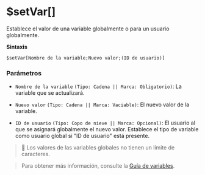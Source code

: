 # $setVar[]

Establece el valor de una variable globalmente o para un usuario globalmente.

**Sintaxis**
```
$setVar[Nombre de la variable;Nuevo valor;(ID de usuario)]
```

### Parámetros
- `Nombre de la variable` `(Tipo: Cadena || Marca: Obligatorio)`: La variable que se actualizará.

- `Nuevo valor` `(Tipo: Cadena || Marca: Vaciable)`: El nuevo valor de la variable.

- `ID de usuario` `(Tipo: Copo de nieve || Marca: Opcional)`: El usuario al que se asignará globalmente el nuevo valor. Establece el tipo de variable como usuario global si "ID de usuario" está presente.

> 📝 Los valores de las variables globales no tienen un límite de caracteres.

> Para obtener más información, consulte la [Guía de variables](../gen/variables.md).